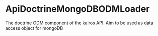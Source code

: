 # ApiDoctrineMongoDBODMLoader
The doctrine ODM component of the kairos API. Aim to be used as data access object for mongoDB
